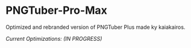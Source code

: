 # PNGTuber-Pro-Max
Optimized and rebranded version of PNGTuber Plus made ky kaiakairos.

*Current Optimizations: (IN PROGRESS)*
